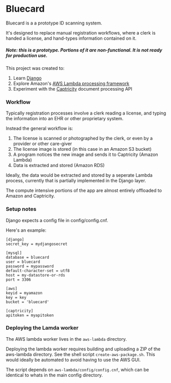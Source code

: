 # Bluecard

Bluecard is a a prototype ID scanning system.

It's designed to replace manual registration workflows, where a clerk is handed a license, and hand-types information contained on it.

##### Note: this is a prototype.  Portions of it are non-functional.  It is not ready for production use.

This project was created to:

1. Learn [Django](https://www.djangoproject.com/)
2. Explore Amazon's [AWS Lambda processing framework](http://aws.amazon.com/lambda/)
3. Experiment with the [Captricity](http://captricity.com) document processing API

### Workflow

Typically registration processes involve a clerk reading a license, and typing the information into an EHR or other proprietary system.

Instead the general workflow is:

1. The license is scanned or photographed by the clerk, or even by a provider or other care-giver
2. The license image is stored (in this case in an Amazon S3 bucket)
3. A program notices the new image and sends it to Captricity (Amazon Lambda)
4. Data is extracted and stored (Amazon RDS)

Ideally, the data would be extracted and stored by a seperate Lambda process, currently that is partially implemented in the Django layer.

The compute intensive portions of the app are almost entirely offloaded to Amazon and Captricity.

### Setup notes

Django expects a config file in config/config.cnf.  

Here's an example:

```
[django]
secret_key = mydjangosecret

[mysql]
database = bluecard
user = bluecard
password = mypassword
default-character-set = utf8
host = my-datastore-or-rds
port = 3306

[aws]
keyid = myamazon
key = key
bucket = 'bluecard'

[captricity]
apitoken = myapitoken
```

### Deploying the Lamda worker

The AWS lambda worker lives in the `aws-lambda` directory.

Deploying the lambda worker requires building and uploading a ZIP of the aws-lambda directory.  See the shell script `create-aws-package.sh`.  This would ideally be automated to avoid having to use the AWS GUI.

The script depends on `aws-lambda/config/config.cnf`, which can be identical to whats in the main config directory.
